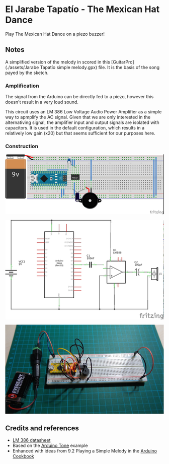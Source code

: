 # El Jarabe Tapatío - The Mexican Hat Dance

Play The Mexican Hat Dance on a piezo buzzer!

## Notes

A simplified version of the melody in scored in this [GuitarPro](./assets/Jarabe Tapatío simple melody.gpx) file.
It is the basis of the song payed by the sketch.

### Amplification

The signal from the Arduino can be directly fed to a piezo, however this doesn't result in a very loud sound.

This circuit uses an LM 386 Low Voltage Audio Power Amplifier as a simple way to apmplify the AC signal.
Given that we are only interested in the alternativing signal, the amplifier input and output signals are isolated with capacitors.
It is used in the default configuration, which results in a relatively low gain (x20) but that seems sufficient for our purposes here.

### Construction

![The Breadboard](./assets/JarabeTapatio_bb.jpg?raw=true)

![The Schematic](./assets/JarabeTapatio_schematic.jpg?raw=true)

![The Build](./assets/JarabeTapatio_build.jpg?raw=true)

## Credits and references
* [LM 386 datasheet](http://www.futurlec.com/Linear/LM386N-1.shtml)
* Based on the [Arduino Tone](http://arduino.cc/en/Tutorial/Tone) example
* Enhanced with ideas from 9.2 Playing a Simple Melody in the [Arduino Cookbook](http://www.amazon.com/gp/product/1449313876/ref=as_li_tl?ie=UTF8&camp=1789&creative=390957&creativeASIN=1449313876&linkCode=as2&tag=itsaprli-20&linkId=5F6YF3D5RCEZYXUU)

